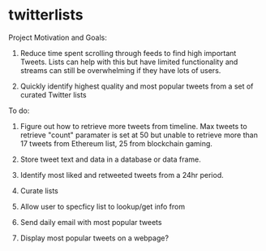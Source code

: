 # twitterlists

Project Motivation and Goals:


1. Reduce time spent scrolling through feeds to find high important Tweets. Lists can help with this but have limited functionality and  streams can still be overwhelming if they have lots of users. 

2. Quickly identify highest quality and most popular tweets from a set of curated Twitter lists


To do: 

1. Figure out how to retrieve more tweets from timeline. Max tweets to retrieve "count" paramater is set at 50 but unable to retrieve more than 17 tweets from Ethereum list, 25 from blockchain gaming.

2. Store tweet text and data in a database or data frame.

3. Identify most liked and retweeted tweets from a 24hr period.

3. Curate lists

4. Allow user to specficy list to lookup/get info from 

5. Send daily email with most popular tweets

6. Display most popular tweets on a webpage?

